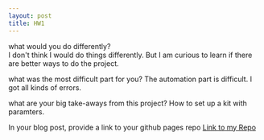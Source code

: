 ```yaml
---
layout: post
title: HW1
---
```


what would you do differently?  
I don't think I would do things differently. But I am curious to learn if there are better ways to do the project.

what was the most difficult part for you?
The automation part is difficult. I got all kinds of errors.

what are your big take-aways from this project?
How to set up a kit with paramters.

In your blog post, provide a link to your github pages repo
[Link to my Repo](https://yyzhou09.github.io/Project2/)
